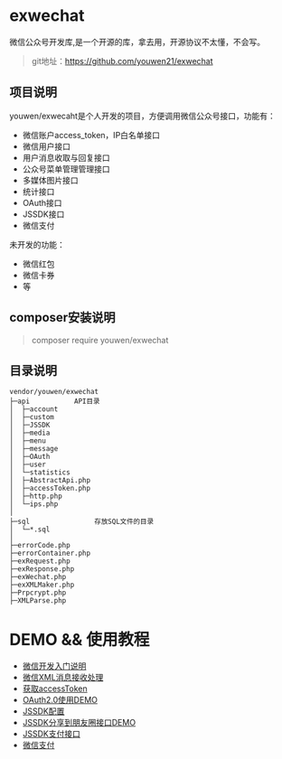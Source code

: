# exwechat
微信公众号开发库,是一个开源的库，拿去用，开源协议不太懂，不会写。

>git地址：https://github.com/youwen21/exwechat

## 项目说明

youwen/exwecaht是个人开发的项目，方便调用微信公众号接口，功能有：

+ 微信账户access_token，IP白名单接口
+ 微信用户接口
+ 用户消息收取与回复接口
+ 公众号菜单管理管理接口
+ 多媒体图片接口
+ 统计接口
+ OAuth接口
+ JSSDK接口
+ 微信支付

未开发的功能：

-  微信红包
-  微信卡券
-  等

## composer安装说明

>composer require youwen/exwechat


## 目录说明

```
vendor/youwen/exwechat  
├─api           API目录
│  ├─account             
│  ├─custom       
│  ├─JSSDK        
│  ├─media        
│  ├─menu        
│  ├─message      
│  ├─OAuth 
│  ├─user
│  └─statistics      
│  ├─AbstractApi.php
│  ├─accessToken.php
│  ├─http.php
│  └─ips.php 
│
├─sql                存放SQL文件的目录
│  └─*.sql
│
├─errorCode.php
├─errorContainer.php
├─exRequest.php
├─exResponse.php
├─exWechat.php
├─exXMLMaker.php
├─Prpcrypt.php
├─XMLParse.php
```

# DEMO && 使用教程

- [微信开发入门说明](doc/tutorial.md)
- [微信XML消息接收处理](doc/firstStep.md)
- [获取accessToken](doc/accessToken.md)
- [OAuth2.0使用DEMO](doc/oauth.md)
- [JSSDK配置](doc/jssdk_conf.md)
- [JSSDK分享到朋友圈接口DEMO](doc/jssdk_demo.md)
- [JSSDK支付接口](doc/jssdk_pay.md)
- [微信支付](doc/pay.md)

